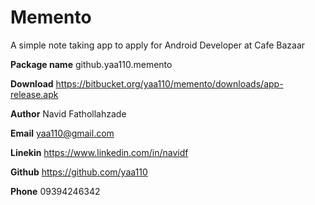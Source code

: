 Memento
=======
A simple note taking app to apply for Android Developer at Cafe Bazaar

**Package name** github.yaa110.memento 

**Download** https://bitbucket.org/yaa110/memento/downloads/app-release.apk

**Author**  Navid Fathollahzade

**Email**   yaa110@gmail.com

**Linekin** https://www.linkedin.com/in/navidf

**Github** https://github.com/yaa110

**Phone**   09394246342
